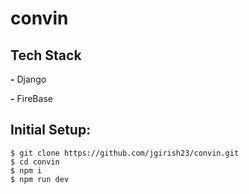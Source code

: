 # convin

## Tech Stack

**-** Django

**-** FireBase


## Initial Setup:

```
$ git clone https://github.com/jgirish23/convin.git
$ cd convin
$ npm i
$ npm run dev
```
